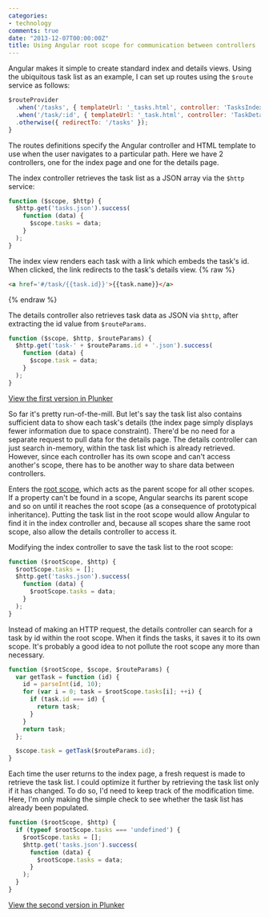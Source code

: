 ```yaml
---
categories:
- technology
comments: true
date: "2013-12-07T00:00:00Z"
title: Using Angular root scope for communication between controllers
---
```

Angular makes it simple to create standard index and details views.  Using the ubiquitous task list as an example, I can set up routes using the `$route` service as follows:

``` javascript
$routeProvider
  .when('/tasks', { templateUrl: '_tasks.html', controller: 'TasksIndexCtrl' })
  .when('/task/:id', { templateUrl: '_task.html', controller: 'TaskDetailsCtrl' })
  .otherwise({ redirectTo: '/tasks' });
}
```

The routes definitions specify the Angular controller and HTML template to use when the user navigates to a particular path.  Here we have 2 controllers, one for the index page and one for the details page.

The index controller retrieves the task list as a JSON array via the `$http` service:
``` javascript
function ($scope, $http) {
  $http.get('tasks.json').success(
    function (data) {
      $scope.tasks = data;
    }
  );
}
```

The index view renders each task with a link which embeds the task's id.  When clicked, the link redirects to the task's details view.
{% raw %}
``` html
<a href='#/task/{{task.id}}'>{{task.name}}</a>
```
{% endraw %}

The details controller also retrieves task data as JSON via `$http`, after extracting the id value from `$routeParams`.
``` javascript
function ($scope, $http, $routeParams) {
  $http.get('task-' + $routeParams.id + '.json').success(
    function (data) {
      $scope.task = data;
    }
  );
}
```

<a href="http://embed.plnkr.co/CzbeallomRCE4HuVWtzO/preview" target="_blank">View the first version in Plunker</a>

So far it's pretty run-of-the-mill.  But let's say the task list also contains sufficient data to show each task's details (the index page simply displays fewer information due to space constraint).  There'd be no need for a separate request to pull data for the details page.  The details controller can just search in-memory, within the task list which is already retrieved.  However, since each controller has its own scope and can't access another's scope, there has to be another way to share data between controllers.

Enters the [root scope](http://docs.angularjs.org/guide/scope), which acts as the parent scope for all other scopes.  If a property can't be found in a scope, Angular searchs its parent scope and so on until it reaches the root scope (as a consequence of prototypical inheritance).  Putting the task list in the root scope would allow Angular to find it in the index controller and, because all scopes share the same root scope, also allow the details controller to access it.

Modifying the index controller to save the task list to the root scope:
``` javascript
function ($rootScope, $http) {
  $rootScope.tasks = [];
  $http.get('tasks.json').success(
    function (data) {
      $rootScope.tasks = data;
    }
  );
}
```

Instead of making an HTTP request, the details controller can search for a task by id within the root scope.  When it finds the tasks, it saves it to its own scope.  It's probably a good idea to not pollute the root scope any more than necessary.
``` javascript
function ($rootScope, $scope, $routeParams) {
  var getTask = function (id) {
    id = parseInt(id, 10);
    for (var i = 0; task = $rootScope.tasks[i]; ++i) {
      if (task.id === id) {
        return task;
      }
    }
    return task;
  };

  $scope.task = getTask($routeParams.id);
}
```

Each time the user returns to the index page, a fresh request is made to retrieve the task list.  I could optimize it further by retrieving the task list only if it has changed.  To do so, I'd need to keep track of the modification time.  Here, I'm only making the simple check to see whether the task list has already been populated.

``` javascript
function ($rootScope, $http) {
  if (typeof $rootScope.tasks === 'undefined') {
    $rootScope.tasks = [];
    $http.get('tasks.json').success(
      function (data) {
        $rootScope.tasks = data;
      }
    );
  }
}
```

<a href="http://embed.plnkr.co/BwEtA3Ftp9SJ0OJCPHyv/preview" target="_blank">View the second version in Plunker</a>